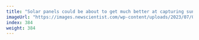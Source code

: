 ```yaml
---
title: "Solar panels could be about to get much better at capturing sunlight"
imageUrl: "https://images.newscientist.com/wp-content/uploads/2023/07/06160559/SEI_163064826.jpg?width=788"
index: 384
weight: 384
---
```

